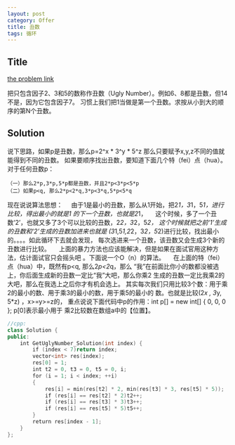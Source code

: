 ```yaml
---
layout: post
category: Offer
title: 丑数
tags: 循环
---
```

## Title
[the problem link](https://www.nowcoder.com/practice/6aa9e04fc3794f68acf8778237ba065b?tpId=13&tqId=11186&tPage=1&rp=1&ru=/ta/coding-interviews&qru=/ta/coding-interviews/question-ranking)

把只包含因子2、3和5的数称作丑数（Ugly Number）。例如6、8都是丑数，但14不是，因为它包含因子7。 习惯上我们把1当做是第一个丑数。求按从小到大的顺序的第N个丑数。

## Solution


说下思路，如果p是丑数，那么p=2^x * 3^y * 5^z
那么只要赋予x,y,z不同的值就能得到不同的丑数。
如果要顺序找出丑数，要知道下面几个特（fei）点（hua）。
对于任何丑数p：

	（一）那么2*p,3*p,5*p都是丑数，并且2*p<3*p<5*p
	（二）如果p<q, 那么2*p<2*q,3*p<3*q,5*p<5*q

现在说说算法思想：
    由于1是最小的丑数，那么从1开始，把2*1，3*1，5*1，进行比较，得出最小的就是1
的下一个丑数，也就是2*1，
    这个时候，多了一个丑数‘2’，也就又多了3个可以比较的丑数，2*2，3*2，5*2，
这个时候就把之前‘1’生成的丑数和‘2’生成的丑数加进来也就是
(3*1,5*1,2*2，3*2，5*2)进行比较，找出最小的。。。。如此循环下去就会发现，
每次选进来一个丑数，该丑数又会生成3个新的丑数进行比较。
    上面的暴力方法也应该能解决，但是如果在面试官用这种方法，估计面试官只会摇头吧
。下面说一个O（n）的算法。
    在上面的特（fei）点（hua）中，既然有p<q, 那么2*p<2*q，那么
“我”在前面比你小的数都没被选上，你后面生成新的丑数一定比“我”大吧，那么你乘2
生成的丑数一定比我乘2的大吧，那么在我选上之后你才有机会选上。
其实每次我们只用比较3个数：用于乘2的最小的数、用于乘3的最小的数，用于乘5的最小的
数。也就是比较(2*x , 3*y, 5*z) ，x>=y>=z的，
重点说说下面代码中p的作用：int p[] = new int[] { 0, 0, 0 }; p[0]表示最小用于
乘2比较数在数组a中的【位置】。 


```c++
//cpp:
class Solution {
public:
    int GetUglyNumber_Solution(int index) {
        if (index < 7)return index;
        vector<int> res(index);
        res[0] = 1;
        int t2 = 0, t3 = 0, t5 = 0, i;
        for (i = 1; i < index; ++i)
        {
            res[i] = min(res[t2] * 2, min(res[t3] * 3, res[t5] * 5));
            if (res[i] == res[t2] * 2)t2++;
            if (res[i] == res[t3] * 3)t3++;
            if (res[i] == res[t5] * 5)t5++;
        }
        return res[index - 1];
    }
};

```
